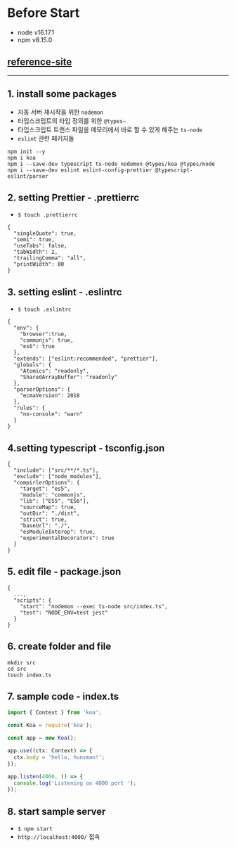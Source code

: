 # Before Start

- node v16.17.1
- npm v8.15.0

## [reference-site](https://code-masterjung.tistory.com/46)

---

## 1. install some packages

- 자동 서버 재시작을 위한 `nodemon`
- 타입스크립트의 타입 정의를 위한 `@types~`
- 타입스크립트 트랜스 파일을 메모리에서 바로 할 수 있게 해주는 `ts-node`
- `eslint` 관련 패키지들

```shell
npm init --y
npm i koa
npm i --save-dev typescript ts-node nodemon @types/koa @types/node
npm i --save-dev eslint eslint-config-prettier @typescript-eslint/parser
```

## 2. setting Prettier - .prettierrc

- `$ touch .prettierrc`

```
{
  "singleQuote": true,
  "semi": true,
  "useTabs": false,
  "tabWidth": 2,
  "trailingComma": "all",
  "printWidth": 80
}
```

## 3. setting eslint - .eslintrc

- `$ touch .eslintrc`

```shell
{
  "env": {
    "browser":true,
    "commonjs": true,
    "es6": true
  },
  "extends": ["eslint:recommended", "prettier"],
  "globals": {
    "Atomics": "readonly",
    "SharedArrayBuffer": "readonly"
  },
  "parserOptions": {
    "ecmaVersion": 2018
  },
  "rules": {
    "no-console": "warn"
  }
}
```

## 4.setting typescript - tsconfig.json

```shell
{
  "include": ["src/**/*.ts"],
  "exclude": ["node_modules"],
  "compirlerOptions": {
    "target": "es5",
    "module": "commonjs",
    "lib": ["ES5", "ES6"],
    "sourceMap": true,
    "outDir": "./dist",
    "strict": true,
    "baseUrl": "./",
    "esModuleInterop": true,
    "experimentalDecorators": true
  }
}
```

## 5. edit file - package.json

```shell
{
  ...,
  "scripts": {
    "start": "nodemon --exec ts-node src/index.ts",
    "test": "NODE_ENV=test jest"
  }
}
```

## 6. create folder and file

```shell
mkdir src
cd src
touch index.ts
```

## 7. sample code - index.ts

```typescript
import { Context } from 'koa';

const Koa = require('koa');

const app = new Koa();

app.use((ctx: Context) => {
  ctx.body = 'hello, hunsman!';
});

app.listen(4000, () => {
  console.log('Listening on 4000 port ');
});
```

## 8. start sample server

- `$ npm start`
- `http://localhost:4000/` 접속

